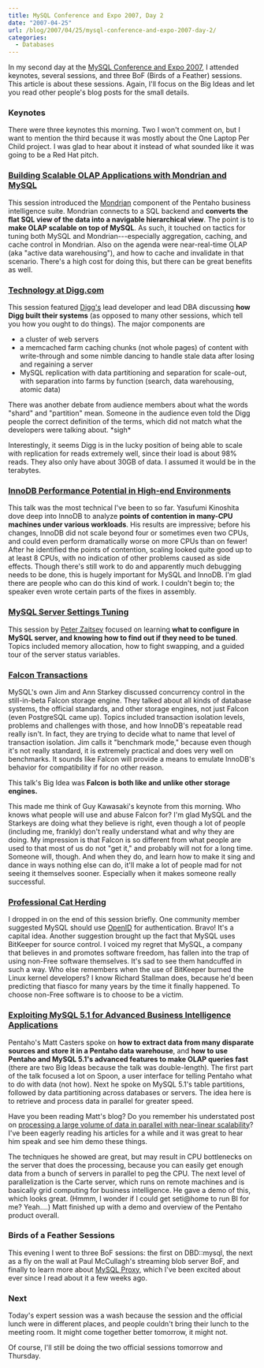 ```yaml
---
title: MySQL Conference and Expo 2007, Day 2
date: "2007-04-25"
url: /blog/2007/04/25/mysql-conference-and-expo-2007-day-2/
categories:
  - Databases
---
```

In my second day at the [MySQL Conference and Expo 2007](http://www.mysqlconf.com/), I attended keynotes, several sessions, and three BoF (Birds of a Feather) sessions. This article is about these sessions. Again, I'll focus on the Big Ideas and let you read other people's blog posts for the small details.

### Keynotes

There were three keynotes this morning. Two I won't comment on, but I want to mention the third because it was mostly about the One Laptop Per Child project. I was glad to hear about it instead of what sounded like it was going to be a Red Hat pitch.

### [Building Scalable OLAP Applications with Mondrian and MySQL](http://www.mysqlconf.com/cs/mysqluc2007/view/e_sess/10631)

This session introduced the [Mondrian](http://mondrian.pentaho.org/) component of the Pentaho business intelligence suite. Mondrian connects to a SQL backend and **converts the flat SQL view of the data into a navigable hierarchical view**. The point is to **make OLAP scalable on top of MySQL**. As such, it touched on tactics for tuning both MySQL and Mondrian---especially aggregation, caching, and cache control in Mondrian. Also on the agenda were near-real-time OLAP (aka "active data warehousing"), and how to cache and invalidate in that scenario. There's a high cost for doing this, but there can be great benefits as well.

### [Technology at Digg.com](http://www.mysqlconf.com/cs/mysqluc2007/view/e_sess/12204)

This session featured [Digg's](http://digg.com/) lead developer and lead DBA discussing **how Digg built their systems** (as opposed to many other sessions, which tell you how you ought to do things). The major components are

*   a cluster of web servers
*   a memcached farm caching chunks (not whole pages) of content with write-through and some nimble dancing to handle stale data after losing and regaining a server
*   MySQL replication with data partitioning and separation for scale-out, with separation into farms by function (search, data warehousing, atomic data)

There was another debate from audience members about what the words "shard" and "partition" mean. Someone in the audience even told the Digg people the correct definition of the terms, which did not match what the developers were talking about. \*sigh\*

Interestingly, it seems Digg is in the lucky position of being able to scale with replication for reads extremely well, since their load is about 98% reads. They also only have about 30GB of data. I assumed it would be in the terabytes.

### [InnoDB Performance Potential in High-end Environments](http://www.mysqlconf.com/cs/mysqluc2007/view/e_sess/13740)

This talk was the most technical I've been to so far. Yasufumi Kinoshita dove deep into InnoDB to analyze **points of contention in many-CPU machines under various workloads**. His results are impressive; before his changes, InnoDB did not scale beyond four or sometimes even two CPUs, and could even perform dramatically worse on more CPUs than on fewer! After he identified the points of contention, scaling looked quite good up to at least 8 CPUs, with no indication of other problems caused as side effects. Though there's still work to do and apparently much debugging needs to be done, this is hugely important for MySQL and InnoDB. I'm glad there are people who can do this kind of work. I couldn't begin to; the speaker even wrote certain parts of the fixes in assembly.

### [MySQL Server Settings Tuning](http://www.mysqlconf.com/cs/mysqluc2007/view/e_sess/10908)

This session by [Peter Zaitsev](http://www.mysqlperformanceblog.com/) focused on learning **what to configure in MySQL server, and knowing how to find out if they need to be tuned**. Topics included memory allocation, how to fight swapping, and a guided tour of the server status variables.

### [Falcon Transactions](http://www.mysqlconf.com/cs/mysqluc2007/view/e_sess/10418)

MySQL's own Jim and Ann Starkey discussed concurrency control in the still-in-beta Falcon storage engine. They talked about all kinds of database systems, the official standards, and other storage engines, not just Falcon (even PostgreSQL came up). Topics included transaction isolation levels, problems and challenges with those, and how InnoDB's repeatable read really isn't. In fact, they are trying to decide what to name that level of transaction isolation. Jim calls it "benchmark mode," because even though it's not really standard, it is extremely practical and does very well on benchmarks. It sounds like Falcon will provide a means to emulate InnoDB's behavior for compatibility if for no other reason.

This talk's Big Idea was **Falcon is both like and unlike other storage engines.**

This made me think of Guy Kawasaki's keynote from this morning. Who knows what people will use and abuse Falcon for? I'm glad MySQL and the Starkeys are doing what they believe is right, even though a lot of people (including me, frankly) don't really understand what and why they are doing. My impression is that Falcon is so different from what people are used to that most of us do not "get it," and probably will not for a long time. Someone will, though. And when they do, and learn how to make it sing and dance in ways nothing else can do, it'll make a lot of people mad for not seeing it themselves sooner. Especially when it makes someone really successful.

### [Professional Cat Herding](http://www.mysqlconf.com/cs/mysqluc2007/view/e_sess/13866)

I dropped in on the end of this session briefly. One community member suggested MySQL should use [OpenID](http://openid.net/) for authentication. Bravo! It's a capital idea. Another suggestion brought up the fact that MySQL uses BitKeeper for source control. I voiced my regret that MySQL, a company that believes in and promotes software freedom, has fallen into the trap of using non-Free software themselves. It's sad to see them handcuffed in such a way. Who else remembers when the use of BitKeeper burned the Linux kernel developers? I know Richard Stallman does, because he'd been predicting that fiasco for many years by the time it finally happened. To choose non-Free software is to choose to be a victim.

### [Exploiting MySQL 5.1 for Advanced Business Intelligence Applications](http://www.mysqlconf.com/cs/mysqluc2007/view/e_sess/10633)

Pentaho's Matt Casters spoke on **how to extract data from many disparate sources and store it in a Pentaho data warehouse**, and **how to use Pentaho and MySQL 5.1's advanced features to make OLAP queries fast** (there are two Big Ideas because the talk was double-length). The first part of the talk focused a lot on Spoon, a user interface for telling Pentaho what to do with data (not how). Next he spoke on MySQL 5.1's table partitions, followed by data partitioning across databases or servers. The idea here is to retrieve and process data in parallel for greater speed.

Have you been reading Matt's blog? Do you remember his understated post on [processing a large volume of data in parallel with near-linear scalability](http://www.ibridge.be/?p=42)? I've been eagerly reading his articles for a while and it was great to hear him speak and see him demo these things.

The techniques he showed are great, but may result in CPU bottlenecks on the server that does the processing, because you can easily get enough data from a bunch of servers in parallel to peg the CPU. The next level of parallelization is the Carte server, which runs on remote machines and is basically grid computing for business intelligence. He gave a demo of this, which looks great. (Hmmm, I wonder if I could get seti@home to run BI for me? Yeah....) Matt finished up with a demo and overview of the Pentaho product overall.

### Birds of a Feather Sessions

This evening I went to three BoF sessions: the first on DBD::mysql, the next as a fly on the wall at Paul McCullagh's streaming blob server BoF, and finally to learn more about [MySQL Proxy](http://jan.kneschke.de/projects/mysql/mysql-proxy), which I've been excited about ever since I read about it a few weeks ago.

### Next

Today's expert session was a wash because the session and the official lunch were in different places, and people couldn't bring their lunch to the meeting room. It might come together better tomorrow, it might not.

Of course, I'll still be doing the two official sessions tomorrow and Thursday.
